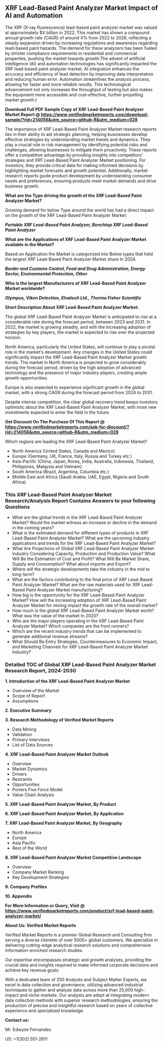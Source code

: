 <h2>XRF Lead-Based Paint Analyzer Market Impact of AI and Automation</h2>The XRF (X-ray fluorescence) lead-based paint analyzer market was valued at approximately $X billion in 2022. This market has shown a compound annual growth rate (CAGR) of around X% from 2022 to 2028, reflecting a steady expansion driven by increasing regulations and awareness regarding lead-based paint hazards. The demand for these analyzers has been fueled by stricter compliance requirements in residential and commercial properties, pushing the market towards growth.The advent of artificial intelligence (AI) and automation technologies has significantly impacted the XRF lead-based paint analyzer market. AI integration enhances the accuracy and efficiency of lead detection by improving data interpretation and reducing human error. Automation streamlines the analysis process, allowing for faster and more reliable results. This technological advancement not only increases the throughput of testing but also makes the equipment more accessible and cost-effective, further propelling market growth.t</p><p id="" class=""><strong>Download Full PDF Sample Copy of XRF Lead-Based Paint Analyzer Market Report @ <a href="https://www.verifiedmarketreports.com/download-sample/?rid=214056&utm_source=github-R&utm_medium=028" target="_blank">https://www.verifiedmarketreports.com/download-sample/?rid=214056&utm_source=github-R&utm_medium=028</a></strong></p><p>The importance of&nbsp;XRF Lead-Based Paint Analyzer Market research reports lies in their ability to aid strategic planning, helping businesses develop effective strategies by understanding market trends and dynamics. They play a crucial role in risk management by identifying potential risks and challenges, allowing businesses to mitigate them proactively. These reports offer a competitive advantage by providing insights into competitors' strategies and XRF Lead-Based Paint Analyzer Market positioning. For investors, they provide critical data for making informed decisions by highlighting market forecasts and growth potential. Additionally, market research reports guide product development by understanding consumer needs and preferences, ensuring products meet market demands and drive business growth.</p><p><strong>What are the&nbsp;Type driving the growth of the XRF Lead-Based Paint Analyzer Market?</strong></p><p id="" class="">Growing demand for below Type around the world has had a direct impact on the growth of the XRF Lead-Based Paint Analyzer Market:</p><em><strong>Portable XRF Lead-Based Paint Analyzer, Benchtop XRF Lead-Based Paint Analyzer</strong></em></p><strong>What are the&nbsp;Applications&nbsp;of XRF Lead-Based Paint Analyzer Market available in the Market?</strong></p><p id="" class="">Based on Application the Market is categorized into Below types that held the largest XRF Lead-Based Paint Analyzer Market share In 2024.</p><em><strong>Border and Customs Control, Food and Drug Administration, Energy Sector, Environmental Protection, Other</strong></em></p><strong>Who is the largest Manufacturers of XRF Lead-Based Paint Analyzer Market worldwide?</strong></p><p><em><strong>Olympus, Viken Detection, Elvatech Ltd., Thermo Fisher Scientific</strong></em></p><p id="" class=""><strong>Short Description About XRF Lead-Based Paint Analyzer Market:</strong></p><p>The global XRF Lead-Based Paint Analyzer Market is anticipated to rise at a considerable rate during the forecast period, between 2023 and 2031. In 2022, the market is growing steadily, and with the increasing adoption of strategies by key players, the market is expected to rise over the projected horizon.</p><p>North America, particularly the United States, will continue to play a pivotal role in the market's development. Any changes in the United States could significantly impact the XRF Lead-Based Paint Analyzer Market growth trends. The market in North America is projected to grow considerably during the forecast period, driven by the high adoption of advanced technology and the presence of major industry players, creating ample growth opportunities.</p><p>Europe is also expected to experience significant growth in the global market, with a strong CAGR during the forecast period from 2024 to 2031.</p><p>Despite intense competition, the clear global recovery trend keeps investors optimistic about the XRF Lead-Based Paint Analyzer Market, with more new investments expected to enter the field in the future.</p><p id="" class=""><strong>Get Discount On The Purchase Of This Report @ <a href="https://www.verifiedmarketreports.com/ask-for-discount/?rid=214056&utm_source=github-R&utm_medium=028" target="_blank">https://www.verifiedmarketreports.com/ask-for-discount/?rid=214056&utm_source=github-R&utm_medium=028</a></strong></p>Which regions are leading the XRF Lead-Based Paint Analyzer Market?</p><ul><li>North America (United States, Canada and Mexico)</li><li>Europe (Germany, UK, France, Italy, Russia and Turkey etc.)</li><li>Asia-Pacific (China, Japan, Korea, India, Australia, Indonesia, Thailand, Philippines, Malaysia and Vietnam)</li><li>South America (Brazil, Argentina, Columbia etc.)</li><li>Middle East and Africa (Saudi Arabia, UAE, Egypt, Nigeria and South Africa)</li></ul><h3 id="" class="">This XRF Lead-Based Paint Analyzer Market Research/Analysis Report Contains Answers to your following Questions</h3><ul><li>What are the global trends in the XRF Lead-Based Paint Analyzer Market? Would the market witness an increase or decline in the demand in the coming years?</li><li>What is the estimated demand for different types of products in XRF Lead-Based Paint Analyzer Market? What are the upcoming industry applications and trends for the XRF Lead-Based Paint Analyzer Market?</li><li>What Are Projections of Global XRF Lead-Based Paint Analyzer Market Industry Considering Capacity, Production and Production Value? What Will Be the Estimation of Cost and Profit? What Will Be Market Share, Supply and Consumption? What about imports and Export?</li><li>Where will the strategic developments take the industry in the mid to long-term?</li><li>What are the factors contributing to the final price of XRF Lead-Based Paint Analyzer Market? What are the raw materials used for XRF Lead-Based Paint Analyzer Market manufacturing?</li><li>How big is the opportunity for the XRF Lead-Based Paint Analyzer Market? How will the increasing adoption of XRF Lead-Based Paint Analyzer Market for mining impact the growth rate of the overall market?</li><li>How much is the global XRF Lead-Based Paint Analyzer Market worth? What was the value of the market In 2020?</li><li>Who are the major players operating in the XRF Lead-Based Paint Analyzer Market? Which companies are the front runners?</li><li>Which are the recent industry trends that can be implemented to generate additional revenue streams?</li><li>What Should Be Entry Strategies, Countermeasures to Economic Impact, and Marketing Channels for XRF Lead-Based Paint Analyzer Market Industry?</li></ul><h3 id="" class="">Detailed TOC of Global XRF Lead-Based Paint Analyzer Market Research Report, 2024-2030</h3><p id="" class=""><strong>1. Introduction of the XRF Lead-Based Paint Analyzer Market</strong></p><ul><li>Overview of the Market</li><li>Scope of Report</li><li>Assumptions</li></ul><p id="" class=""><strong>2. Executive Summary</strong></p><p id="" class=""><strong>3. Research Methodology of Verified Market Reports</strong></p><ul><li>Data Mining</li><li>Validation</li><li>Primary Interviews</li><li>List of Data Sources</li></ul><p id="" class=""><strong>4. XRF Lead-Based Paint Analyzer Market Outlook</strong></p><ul><li>Overview</li><li>Market Dynamics</li><li>Drivers</li><li>Restraints</li><li>Opportunities</li><li>Porters Five Force Model</li><li>Value Chain Analysis</li></ul><p id="" class=""><strong>5. XRF Lead-Based Paint Analyzer Market, By Product</strong></p><p id="" class=""><strong>6. XRF Lead-Based Paint Analyzer Market, By Application</strong></p><p id="" class=""><strong>7. XRF Lead-Based Paint Analyzer Market, By Geography</strong></p><ul><li>North America</li><li>Europe</li><li>Asia Pacific</li><li>Rest of the World</li></ul><p id="" class=""><strong>8. XRF Lead-Based Paint Analyzer Market Competitive Landscape</strong></p><ul><li>Overview</li><li>Company Market Ranking</li><li>Key Development Strategies</li></ul><p id="" class=""><strong>9. Company Profiles</strong></p><p id="" class=""><strong>10. Appendix</strong></p><p id="" class=""><strong>For More Information or Query, Visit @ <a href="https://www.verifiedmarketreports.com/product/xrf-lead-based-paint-analyzer-market/" target="_blank">https://www.verifiedmarketreports.com/product/xrf-lead-based-paint-analyzer-market/</a></strong></p><p id="" class=""><strong>About Us: Verified Market Reports</strong></p><p id="" class="">Verified Market Reports is a premier Global Research and Consulting firm serving a diverse clientele of over 5000+ global customers. We specialize in delivering cutting-edge analytical research solutions and comprehensive information-enriched research studies.</p><p id="" class="">Our expertise encompasses strategic and growth analyses, providing the crucial data and insights required to make informed corporate decisions and achieve key revenue goals.</p><p id="" class="">With a dedicated team of 250 Analysts and Subject Matter Experts, we excel in data collection and governance, utilizing advanced industrial techniques to gather and analyze data across more than 25,000 high-impact and niche markets. Our analysts are adept at integrating modern data collection methods with superior research methodologies, ensuring the production of precise and insightful research based on years of collective experience and specialized knowledge.</p><p id="" class=""><strong>Contact us:</strong></p><p id="" class="">Mr. Edwyne Fernandes</p><p id="" class="">US: +1(302) 551-2611</p>